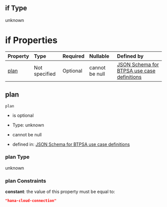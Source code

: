 ## if Type

unknown

# if Properties

| Property      | Type          | Required | Nullable       | Defined by                                                                                                                                                                                                                                  |
| :------------ | :------------ | :------- | :------------- | :------------------------------------------------------------------------------------------------------------------------------------------------------------------------------------------------------------------------------------------ |
| [plan](#plan) | Not specified | Optional | cannot be null | [JSON Schema for BTPSA use case definitions](btpsa-usecase-properties-services-items-allof-1-then-allof-42-then-allof-3-if-properties-plan.md "undefined#/properties/services/items/allOf/1/then/allOf/42/then/allOf/3/if/properties/plan") |

## plan



`plan`

*   is optional

*   Type: unknown

*   cannot be null

*   defined in: [JSON Schema for BTPSA use case definitions](btpsa-usecase-properties-services-items-allof-1-then-allof-42-then-allof-3-if-properties-plan.md "undefined#/properties/services/items/allOf/1/then/allOf/42/then/allOf/3/if/properties/plan")

### plan Type

unknown

### plan Constraints

**constant**: the value of this property must be equal to:

```json
"hana-cloud-connection"
```
